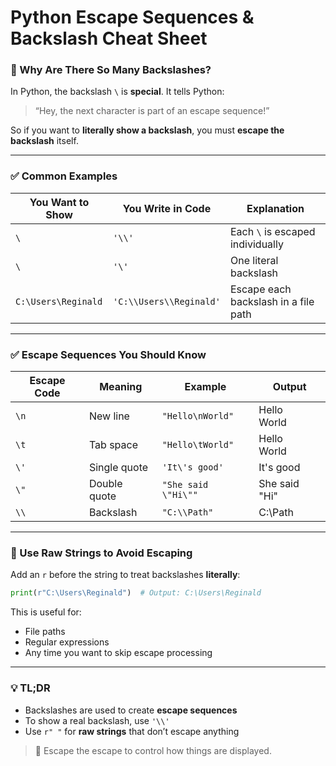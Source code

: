 
# Python Escape Sequences & Backslash Cheat Sheet

### 🔹 Why Are There So Many Backslashes?

In Python, the backslash `\` is **special**. It tells Python:
> “Hey, the next character is part of an escape sequence!”

So if you want to **literally show a backslash**, you must **escape the backslash** itself.

---

### ✅ Common Examples

| You Want to Show | You Write in Code | Explanation |
|------------------|-------------------|-------------|
| `\` | `'\\'` | Each `\` is escaped individually |
| `\` | `'\'` | One literal backslash |
| `C:\Users\Reginald` | `'C:\\Users\\Reginald'` | Escape each backslash in a file path |

---

### ✅ Escape Sequences You Should Know

| Escape Code | Meaning | Example | Output |
|-------------|---------|---------|--------|
| `\n` | New line | `"Hello\nWorld"` | Hello <br> World |
| `\t` | Tab space | `"Hello\tWorld"` | Hello World |
| `\'` | Single quote | `'It\'s good'` | It's good |
| `\"` | Double quote | `"She said \"Hi\""` | She said "Hi" |
| `\\` | Backslash | `"C:\\Path"` | C:\Path |

---

### 🧪 Use Raw Strings to Avoid Escaping

Add an `r` before the string to treat backslashes **literally**:

```python
print(r"C:\Users\Reginald")  # Output: C:\Users\Reginald
```

This is useful for:
- File paths
- Regular expressions
- Any time you want to skip escape processing

---

### 💡 TL;DR

- Backslashes are used to create **escape sequences**
- To show a real backslash, use `'\\'`
- Use `r" "` for **raw strings** that don’t escape anything

> 🔁 Escape the escape to control how things are displayed.
